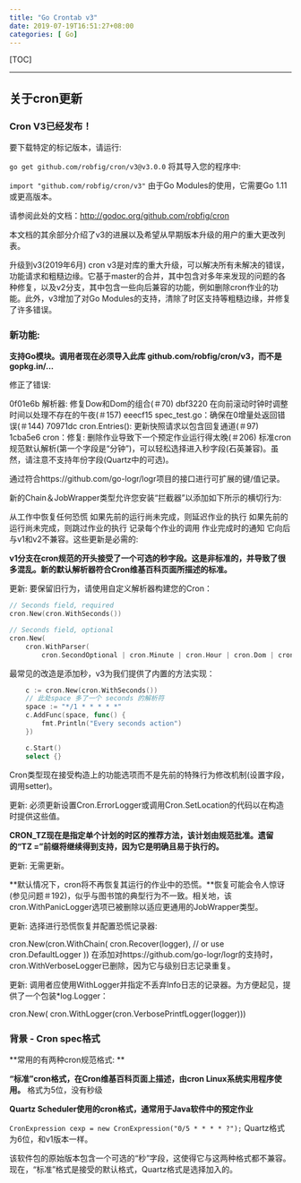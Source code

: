 ```yaml
---
title: "Go Crontab v3"
date: 2019-07-19T16:51:27+08:00
categories: [ Go]
---
```


[TOC]

---

## 关于cron更新

### Cron V3已经发布！

要下载特定的标记版本，请运行: 

`go get github.com/robfig/cron/v3@v3.0.0`
将其导入您的程序中: 

`import "github.com/robfig/cron/v3"`
由于Go Modules的使用，它需要Go 1.11或更高版本。

请参阅此处的文档：http://godoc.org/github.com/robfig/cron

本文档的其余部分介绍了v3的进展以及希望从早期版本升级的用户的重大更改列表。

升级到v3(2019年6月)
cron v3是对库的重大升级，可以解决所有未解决的错误，功能请求和粗糙边缘。它基于master的合并，其中包含对多年来发现的问题的各种修复，以及v2分支，其中包含一些向后兼容的功能，例如删除cron作业的功能。此外，v3增加了对Go Modules的支持，清除了时区支持等粗糙边缘，并修复了许多错误。

### 新功能: 

**支持Go模块。调用者现在必须导入此库 github.com/robfig/cron/v3，而不是gopkg.in/...**

修正了错误: 

0f01e6b 解析器: 修复Dow和Dom的组合(＃70)
dbf3220 在向前滚动时钟时调整时间以处理不存在的午夜(＃157)
eeecf15 spec_test.go：确保在0增量处返回错误(＃144)
70971dc cron.Entries(): 更新快照请求以包含回复通道(＃97)
1cba5e6 cron：修复: 删除作业导致下一个预定作业运行得太晚(＃206)
标准cron规范默认解析(第一个字段是“分钟”)，可以轻松选择进入秒字段(石英兼容)。虽然，请注意不支持年份字段(Quartz中的可选)。

通过符合https://github.com/go-logr/logr项目的接口进行可扩展的键/值记录。

新的Chain＆JobWrapper类型允许您安装“拦截器”以添加如下所示的横切行为: 

从工作中恢复任何恐慌
如果先前的运行尚未完成，则延迟作业的执行
如果先前的运行尚未完成，则跳过作业的执行
记录每个作业的调用
作业完成时的通知
它向后与v1和v2不兼容。这些更新是必需的: 

**v1分支在cron规范的开头接受了一个可选的秒字段。这是非标准的，并导致了很多混乱。新的默认解析器符合Cron维基百科页面所描述的标准。**

更新: 要保留旧行为，请使用自定义解析器构建您的Cron：
```go
// Seconds field, required
cron.New(cron.WithSeconds())

// Seconds field, optional
cron.New(
    cron.WithParser(
        cron.SecondOptional | cron.Minute | cron.Hour | cron.Dom | cron.Month | cron.Dow | cron.Descriptor))
```
最常见的改造是添加秒，v3为我们提供了内置的方法实现：

```go
	c := cron.New(cron.WithSeconds())
	// 此处space 多了一个 seconds 的解析符
	space := "*/1 * * * * *"
	c.AddFunc(space, func() {
		fmt.Println("Every seconds action")
	})

	c.Start()
	select {}
```



Cron类型现在接受构造上的功能选项而不是先前的特殊行为修改机制(设置字段，调用setter)。

更新: 必须更新设置Cron.ErrorLogger或调用Cron.SetLocation的代码以在构造时提供这些值。

**CRON_TZ现在是指定单个计划的时区的推荐方法，该计划由规范批准。遗留的“TZ =”前缀将继续得到支持，因为它是明确且易于执行的。**

更新: 无需更新。

**默认情况下，cron将不再恢复其运行的作业中的恐慌。**恢复可能会令人惊讶(参见问题＃192)，似乎与图书馆的典型行为不一致。相关地，该cron.WithPanicLogger选项已被删除以适应更通用的JobWrapper类型。

更新: 选择进行恐慌恢复并配置恐慌记录器: 

cron.New(cron.WithChain(
    cron.Recover(logger),  // or use cron.DefaultLogger
))
在添加对https://github.com/go-logr/logr的支持时，cron.WithVerboseLogger已删除，因为它与级别日志记录重复。

更新: 调用者应使用WithLogger并指定不丢弃Info日志的记录器。为方便起见，提供了一个包装*log.Logger：

cron.New(
    cron.WithLogger(cron.VerbosePrintfLogger(logger)))
### 背景 - Cron spec格式
**常用的有两种cron规范格式: **

**“标准”cron格式，在Cron维基百科页面上描述，由cron Linux系统实用程序使用。** 格式为5位，没有秒级

**Quartz Scheduler使用的cron格式，通常用于Java软件中的预定作业**

`CronExpression cexp = new CronExpression("0/5 * * * * ?");` Quartz格式为6位，和v1版本一样。

该软件包的原始版本包含一个可选的“秒”字段，这使得它与这两种格式都不兼容。现在，“标准”格式是接受的默认格式，Quartz格式是选择加入的。